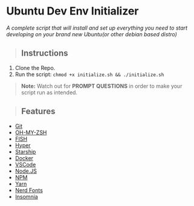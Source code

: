 # Ubuntu Dev Env Initializer

_A complete script that will install and set up everything you need to start developing on your brand new Ubuntu(or other debian based distro)_

> ## Instructions

1.  Clone the Repo.
2.  Run the script: `chmod +x initialize.sh && ./initialize.sh`

> **Note:** Watch out for **PROMPT QUESTIONS** in order to make your script run as intended.

> ## Features

- [Git](https://git-scm.com/)
- [OH-MY-ZSH](https://ohmyz.sh/)
- [FISH](https://fishshell.com/)
- [Hyper](https://hyper.is/)
- [Starship](https://starship.rs/)
- [Docker](https://www.docker.com/)
- [VSCode](https://code.visualstudio.com/)
- [Node.JS](https://nodejs.org/en/)
- [NPM](https://www.npmjs.com/)
- [Yarn](https://yarnpkg.com/)
- [Nerd Fonts](https://www.nerdfonts.com/)
- [Insomnia](https://insomnia.rest/)
